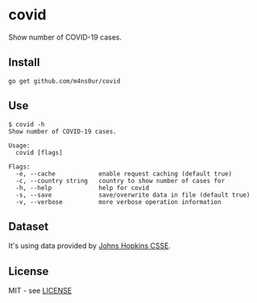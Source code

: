 # covid
Show number of COVID-19 cases.

## Install
`go get github.com/m4ns0ur/covid`

## Use
```
$ covid -h
Show number of COVID-19 cases.

Usage:
  covid [flags]

Flags:
  -e, --cache            enable request caching (default true)
  -c, --country string   country to show number of cases for
  -h, --help             help for covid
  -s, --save             save/overwrite data in file (default true)
  -v, --verbose          more verbose operation information
```
## Dataset
It's using data provided by [Johns Hopkins CSSE](https://github.com/CSSEGISandData/COVID-19/tree/master/csse_covid_19_data/csse_covid_19_time_series).

## License
MIT - see [LICENSE][license]

[license]: https://github.com/m4ns0ur/covid/blob/master/LICENSE
